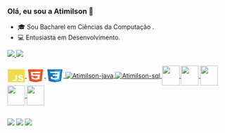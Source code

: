 ### Olá, eu sou a Atimilson 👋

- 🎓 Sou Bacharel em Ciências da Computação .
- 💻 Entusiasta em Desenvolvimento.

<div>
  <a href="https://github.com/Atimilson">
  <img height="180em" src="https://github-readme-stats.vercel.app/api?username=Atimilson&show_icons=true&theme=tokyonight&include_all_commits=true&count_private=true"/>
  <img height="180em" src="https://github-readme-stats.vercel.app/api/top-langs/?username=Atimilson&layout=compact&langs_count=7&theme=tokyonight"/>
</div>
  
<div style="display: inline_block"><br>
  <img align="center" alt="Atimilson-Js" height="30" width="40" src="https://raw.githubusercontent.com/devicons/devicon/master/icons/javascript/javascript-plain.svg">
  <img align="center" alt="Atimilson-HTML" height="30" width="40" src="https://raw.githubusercontent.com/devicons/devicon/master/icons/html5/html5-original.svg">
  <img align="center" alt="Atimilson-CSS" height="30" width="40" src="https://raw.githubusercontent.com/devicons/devicon/master/icons/css3/css3-original.svg">
  <img align="center" alt="Atimilson-java" height="45" width="40" src="https://cdn.jsdelivr.net/gh/devicons/devicon/icons/java/java-plain.svg">
  <img align="center" alt="Atimilson-sql" height="45" width="40" src="https://cdn.jsdelivr.net/gh/devicons/devicon/icons/mysql/mysql-original-wordmark.svg">             
  <img align="center" height="45" width="40" src="https://cdn.jsdelivr.net/gh/devicons/devicon/icons/react/react-original-wordmark.svg" /> 
  <img align="center" height="45" width="40" src="https://cdn.jsdelivr.net/gh/devicons/devicon/icons/nodejs/nodejs-plain.svg" />
  <img align="center" height="45" width="40" src="https://cdn.jsdelivr.net/gh/devicons/devicon/icons/php/php-original.svg" />
  <img align="center" height="45" width="40" src="https://cdn.jsdelivr.net/gh/devicons/devicon/icons/codeigniter/codeigniter-plain-wordmark.svg" />
  <img align="center" height="45" width="40" src="https://cdn.jsdelivr.net/gh/devicons/devicon/icons/ionic/ionic-original.svg" />
</div>
                                                                                                                                 
   ##
                                                                                                                                 
  <div> 
  <a href="https://instagram.com/Atimilson" target="_blank"><img src="https://img.shields.io/badge/-Instagram-%23E4405F?style=for-the-badge&logo=instagram&logoColor=white" target="_blank"></a>
  <a href = "atimilson95@gmail.com"><img src="https://img.shields.io/badge/-Gmail-%23333?style=for-the-badge&logo=gmail&logoColor=white" target="_blank"></a>
  <a href="https://www.linkedin.com/in/atimilson-almeida-fortes-pereira-200218167/" target="_blank"><img src="https://img.shields.io/badge/-LinkedIn-%230077B5?style=for-the-badge&logo=linkedin&logoColor=white" target="_blank"></a> 
 
 
</div>
